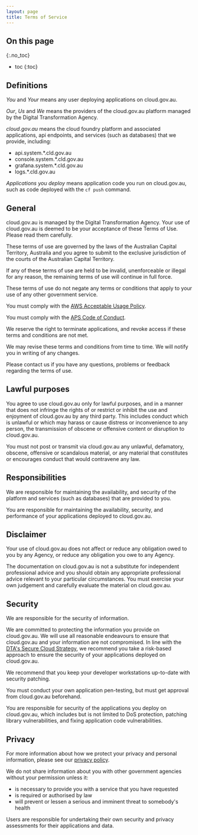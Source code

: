 ```yaml
---
layout: page
title: Terms of Service
---
```


## On this page
{:.no_toc}
* toc
{:toc}

## Definitions
*You* and *Your* means any user deploying applications on cloud.gov.au.

*Our*, *Us* and *We* means the providers of the cloud.gov.au platform managed by the Digital Transformation Agency.

*cloud.gov.au* means the cloud foundry platform and associated applications, api endpoints, and services (such as databases) that we provide, including:

* api.system.*.cld.gov.au
* console.system.*.cld.gov.au
* grafana.system.*.cld.gov.au
* logs.*.cld.gov.au

*Applications you deploy* means application code you run on cloud.gov.au, such as code deployed with the `cf push` command.

## General
cloud.gov.au is managed by the Digital Transformation Agency. Your use of cloud.gov.au is deemed to be your acceptance of these Terms of Use. Please read them carefully.

These terms of use are governed by the laws of the Australian Capital Territory, Australia and you agree to submit to the exclusive jurisdiction of the courts of the Australian Capital Territory.

If any of these terms of use are held to be invalid, unenforceable or illegal for any reason, the remaining terms of use will continue in full force.

These terms of use do not negate any terms or conditions that apply to your use of any other government service.

You must comply with the [AWS Acceptable Usage Policy](https://aws.amazon.com/aup).

You must comply with the [APS Code of Conduct](https://www.apsc.gov.au/working-in-the-aps/your-rights-and-responsibilities-as-an-aps-employee/code-of-conduct).

We reserve the right to terminate applications, and revoke access if these terms and conditions are not met.

We may revise these terms and conditions from time to time. We will notify you in writing of any changes.

Please contact us if you have any questions, problems or feedback regarding the terms of use.

## Lawful purposes
You agree to use cloud.gov.au only for lawful purposes, and in a manner that does not infringe the rights of or restrict or inhibit the use and enjoyment of cloud.gov.au by any third party. This includes conduct which is unlawful or which may harass or cause distress or inconvenience to any person, the transmission of obscene or offensive content or disruption to cloud.gov.au.

You must not post or transmit via cloud.gov.au any unlawful, defamatory, obscene, offensive or scandalous material, or any material that constitutes or encourages conduct that would contravene any law.

## Responsibilities
We are responsible for maintaining the availability, and security of the platform and services (such as databases) that are provided to you.

You are responsible for maintaining the availability, security, and performance of your applications deployed to cloud.gov.au.

## Disclaimer
Your use of cloud.gov.au does not affect or reduce any obligation owed to you by any Agency, or reduce any obligation you owe to any Agency.

The documentation on cloud.gov.au is not a substitute for independent professional advice and you should obtain any appropriate professional advice relevant to your particular circumstances. You must exercise your own judgement and carefully evaluate the material on cloud.gov.au.

## Security
We are responsible for the security of information.

We are committed to protecting the information you provide on cloud.gov.au. We will use all reasonable endeavours to ensure that cloud.gov.au and your information are not compromised. In line with the [DTA's Secure Cloud Strategy](https://www.dta.gov.au/what-we-do/policies-and-programs/secure-cloud/), we recommend you take a risk-based approach to ensure the security of your applications deployed on cloud.gov.au.

We recommend that you keep your developer workstations up-to-date with security patching.

You must conduct your own application pen-testing, but must get approval from cloud.gov.au beforehand.

You are responsible for security of the applications you deploy on cloud.gov.au, which includes but is not limited to DoS protection, patching library vulnerabilities, and fixing application code vulnerabilities.

## Privacy
For more information about how we protect your privacy and personal information, please see our [privacy policy](https://www.dta.gov.au/privacy-statement/).

We do not share information about you with other government agencies without your permission unless it:

* is necessary to provide you with a service that you have requested
* is required or authorised by law
* will prevent or lessen a serious and imminent threat to somebody's health

Users are responsible for undertaking their own security and privacy assessments for their applications and data.